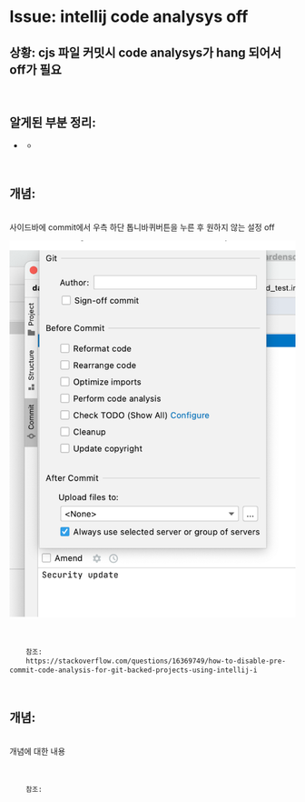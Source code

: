 <!--
author: Dailyscat
purpose: issue arrange
rules:
 (1) 헤더와 문단사이
    <br/>
    <br/>
 (2) 코드가 작성되는 부분은 >로 정리
 (3) 참조는 해당 내용 바로 아래
    <br/>
    <br/>
 (4) 명령어는 bold
 (5) 방안은 ## 안의 과정은 ###
-->

# Issue: intellij code analysys off

## 상황: cjs 파일 커밋시 code analysys가 hang 되어서 off가 필요

<br/>

## 알게된 부분 정리:

- +

<br/>

## 개념:

<br/>
  사이드바에 commit에서 우측 하단 톱니바퀴버튼을 누른 후 원하지 않는 설정 off

  ![](/image/2022-01-05-22-22-03.png)
<br/>
<br/>
<br/>

        참조:
        https://stackoverflow.com/questions/16369749/how-to-disable-pre-commit-code-analysis-for-git-backed-projects-using-intellij-i

<br/>

## 개념:

<br/>
  개념에 대한 내용
<br/>
<br/>
<br/>

        참조:

<br/>
